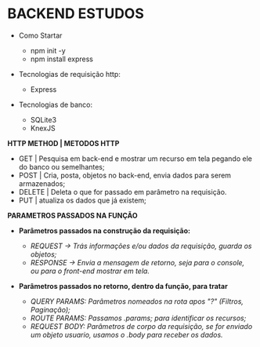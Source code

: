 # BACKEND ESTUDOS
- Como Startar
  * npm init -y
  * npm install express
  
- Tecnologias de requisição http:
  * Express

- Tecnologias de banco:
  * SQLite3
  * KnexJS

**HTTP METHOD | METODOS HTTP**
  * GET | Pesquisa em back-end e mostrar um recurso em tela pegando ele do banco ou semelhantes;
  * POST | Cria, posta, objetos no back-end, envia dados para serem armazenados;
  * DELETE | Deleta o que for passado em parâmetro na requisição.
  * PUT | atualiza os dados que já existem;

**PARAMETROS PASSADOS NA FUNÇÃO**
- **Parâmetros passados na construção da requisição:**
   * *REQUEST -> Trás informações e/ou dados da requisição, guarda os objetos;*
   * *RESPONSE -> Envia a mensagem de retorno, seja para o console, ou para o front-end mostrar em tela.*
- **Parâmetros passados no retorno, dentro da função, para tratar**

   * *QUERY PARAMS: Parâmetros nomeados na rota apos "?" (Filtros, Paginação);*
   * *ROUTE PARAMS: Passamos .params; para identificar os recursos;*
   * *REQUEST BODY: Parâmetros de corpo da requisição, se for enviado um objeto usuario, usamos o .body para receber os dados.*

